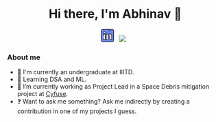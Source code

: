 <div align='center'>
  <p>
  <h1>Hi there, I'm Abhinav 👋</h1>
  </p>
</div>

<div align='center'>
  <p align='center'>
    <a href="https://www.linkedin.com/in/abhinav-ujjawal-99a042259/"><img height="30" src="https://raw.githubusercontent.com/8bithemant/8bithemant/master/linkedin.png?raw=true"></a>&nbsp;&nbsp;
    <a href="https://codeforces.com/profile/ultra_viz"><img height="30" src="https://i.pinimg.com/736x/b4/6e/54/b46e546a3ee4d410f961e81d4a8cae0f.jpg"></a>&nbsp;&nbsp;
    <!--add discord or something-->
  </p>
</div>

### About me
- 🏫 I'm currently an undergraduate at IIITD.
- 🌱 Learning DSA and ML.
- 🔭 I’m currently working as Project Lead in a Space Debris mitigation project at <a href="https://cyfuse.iiitd.edu.in/">Cyfuse</a>.
- ❓ Want to ask me something? Ask me indirectly by creating a contribution in one of my projects I guess.
<!--
**Abhinav-Ujjawal/Abhinav-Ujjawal** is a ✨ _special_ ✨ repository because its `README.md` (this file) appears on your GitHub profile.

Here are some ideas to get you started:


- 👯 I’m looking to collaborate on ...
- 🤔 I’m looking for help with ...
- 💬 Ask me about ...
- 📫 How to reach me: ...
- 😄 Pronouns: ...

-->
